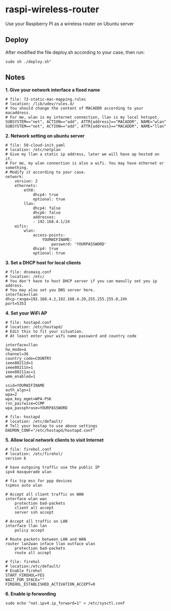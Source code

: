# raspi-wireless-router
 Use your Raspberry PI as a wireless router on Ubuntu server
## Deploy
After modified the file deploy.sh according to your case, then run:
```
sudo sh ./deploy.sh"
```
## Notes

**1. Give your network interface a fixed name**
```
# file: 72-static-mac-mapping.rules
# location: /lib/udev/rules.d/
# You should change the content of MACADDR according to your macaddress. 
# For me, wlan is my internet connection, llan is my local hotspot.
SUBSYSTEM=="net", ACTION=="add", ATTR{address}=="MACADDR", NAME="wlan"
SUBSYSTEM=="net", ACTION=="add", ATTR{address}=="MACADDR", NAME="llan"
```

**2. Network setting on ubuntu server**

```
# file: 50-cloud-init.yaml
# location: /etc/netplan
# Give my llan a static ip address, later we will have ap hosted on it.
# For me, my wlan connection is also a wifi. You may have ethernet or something.
# Modify it according to your case.
network:
    version: 2
    ethernets:
        eth0:
            dhcp4: true
            optional: true
        llan:
            dhcp4: false
            dhcp6: false
            addresses:
            - 192.168.4.1/24
    wifis:
        wlan:
            access-points:
                YOURWIFINAME:
                    password: 'YOURPASSWORD'
            dhcp4: true
            optional: true
```
**3. Set a DHCP host for local clients**
```
# file: dnsmasq.conf
# location: /etc/
# You don't have to host DHCP server if you can manully set you ip address.
# You may also set you DNS server here.
interface=llan
dhcp-range=192.168.4.2,192.168.4.20,255.255.255.0,24h
port=5353
```

**4. Set your WiFi AP**
```
# file: hostapd.conf
# location: /etc/hostapd/
# Edit this to fit your situation.
# At least enter your wifi name password and country code

interface=llan
hw_mode=a
channel=36
country_code=COUNTRY
ieee80211d=1
ieee80211n=1
ieee80211ac=1
wmm_enabled=1

ssid=YOURWIFINAME
auth_algs=1
wpa=2
wpa_key_mgmt=WPA-PSK
rsn_pairwise=CCMP
wpa_passphrase=YOURPASSWORD
```
```
# file: hostapd
# location: /etc/default/
# Tell your hostap to use above settings
DAEMON_CONF="/etc/hostapd/hostapd.conf"
```
**5. Allow local network clients to visit Internet**
```
# file: firehol.conf
# location: /etc/firehol/
version 6

# have outgoing traffic use the public IP
ipv4 masquerade wlan

# fix tcp mss for ppp devices
tcpmss auto wlan

# Accept all client traffic on WAN
interface wlan wan
    protection bad-packets
    client all accept
    server ssh accept

# Accept all traffic on LAN
interface llan lan
    policy accept

# Route packets between LAN and WAN
router lan2wan inface llan outface wlan
    protection bad-packets
    route all accept
```
```
# file: firehol
# location:/etc/default/
# Enable firehol
START_FIREHOL=YES
WAIT_FOR_IFACE=""
FIREHOL_ESTABLISHED_ACTIVATION_ACCEPT=0
```

**6. Enable ip forwording**
```
sudo echo "net.ipv4.ip_forward=1" > /etc/sysctl.conf
```
